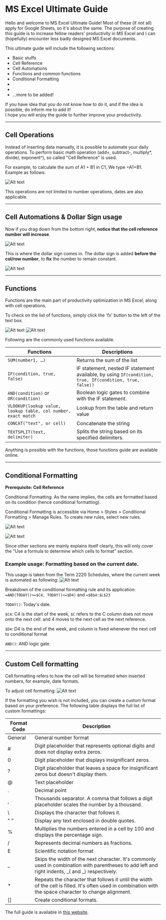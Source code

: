 # MS Excel Ultimate Guide

Hello and welcome to MS Excel Ultimate Guide!
Most of these (if not all) apply for Google Sheets, so it's about the same.
The purpose of creating this guide is to increase fellow readers' productivity in MS Excel and I can (hopefully) encounter less badly designed MS Excel documents.

This ultimate guide will include the following sections:	
-   Basic stuffs
-	Cell Reference
-   Cell Automations 
-	Functions and common functions
-	Conditional Formatting
-	
-	
-	…more to be added!
	
If you have idea that you do not know how to do it, and if the idea is possible, do inform me to add it!	
I hope you will enjoy the guide to further improve your productivity.	

---
## Cell Operations

Instead of inserting data manually, it is possible to automate your daily operations.
To perform basic math operation (add+, subtract-, multiply*, divide/, exponent^), so called "Cell Reference" is used. 

For example, to calculate the sum of A1 + B1 in C1, We type =A1+B1.
Example as follows:

![Alt text](image-6.PNG)

This operations are not limited to number operations, dates are also applicable. 

---
## Cell Automations & Dollar Sign usage

Now if you drag down from the bottom right, **notice that the cell reference number will increase**. 

![Alt text](image-7.PNG)

This is where the dollar sign comes in. The dollar sign is added **before the col/row number**, to **fix** the number to remain constant.

![Alt text](image-8.png)

---
## Functions

Functions are the main part of productivity optimization in MS Excel, along with cell operations.

To check on the list of functions, simply click the 'fx' button to the left of the text box.

![Alt text](image.png) 
![Alt text](image-1.png)

Following are the commonly used functions available.

| Functions | Descriptions |
| --- | --- | 
| `SUM(number1, …)`| Returns the sum of the list |
| `IF(condition, true, false)` | IF statement, nested IF statement available, by using `IF(condition, true, IF(condition, true, false))` |
| `AND(condition)` or `OR(condition)` | Boolean logic gates to combine with the IF statement. |
| `VLOOKUP(lookup value, lookup table, col number, exact match` | Lookup from the table and return value |
| `CONCAT("text", or cell)` | Concatenate the string |
| `TEXTSPLIT(text, delimiter)`| Splits the string based on its specified delimiters. |

Anything is possible with the functions, those functions guide are available online.

---
## Conditional Formatting
**Prerequisite: Cell Reference**

Conditional Formatting. As the name implies, the cells are formatted based on its condition (hence conditional formatting).

Conditional Formatting is accessible via Home > Styles > Conditional Formatting > Manage Rules. To create new rules, select new rules. 

![Alt text](image-2.png)

![Alt text](image-3.png)

Since other sections are mainly explains itself clearly, this will only cover the "Use a formula to determine which cells to format" section. 

### Example usage: Formatting based on the current date.

This usage is taken from the Term 2220 Schedules, where the current week is automated as following:
![Alt text](image-4.png)

Breakdown of the conditional formatting rule and its application:
`=AND(TODAY()>=$C4, TODAY()<=$D4)` and `=$B$4:$L$23`

`TODAY()`: Today's date.

`$C4`: C4 is the start of the week, `$C` refers to the C column does not move onto the next cell. and 4 moves to the next cell as the next reference.

`$D4`: D4 is the end of the week, and column is fixed whenever the next cell to conditional format

`AND()`: AND logic gate.

---

## Custom Cell formatting

Cell formatting refers to how the cell will be formatted when inserted numbers, for example, date formats.

To adjust cell formatting: 
![Alt text](image-5.png)

If the formatting you wish is not included, you can create a custom format based on your preference.
The following table displays the full list of custom formattings:

| Format Code | Description |
| --- | --- |
| General | General number format
| #	| Digit placeholder that represents optional digits and does not display extra zeros.
| 0	| Digit placeholder that displays insignificant zeros.
| ?	| Digit placeholder that leaves a space for insignificant zeros but doesn't display them.
| @	| Text placeholder
| . | Decimal point
| , | Thousands separator. A comma that follows a digit placeholder scales the number by a thousand.
| \	| Displays the character that follows it.
| " " | Display any text enclosed in double quotes.
| %	| Multiplies the numbers entered in a cell by 100 and displays the percentage sign.
| /	| Represents decimal numbers as fractions.
| E	| Scientific notation format
| _ | Skips the width of the next character. It's commonly used in combination with parentheses to add left and right indents, _( and _) respectively.
| * | Repeats the character that follows it until the width of the cell is filled. It's often used in combination with the space character to change alignment.
| [] | Create conditional formats.


The full guide is available in [this website](https://www.ablebits.com/office-addins-blog/custom-excel-number-format/).
